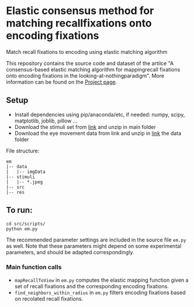 # Elastic consensus method for matching recallfixations onto encoding fixations
Match recall fixations to encoding using elastic matching algorithm

This repository contains the source code and dataset of the artilce "A consensus-based elastic matching algorithm for mappingrecall fixations onto encoding fixations in the looking-at-nothingparadigm". More information can be found on the [Project page](http://cybertron.cg.tu-berlin.de/xiwang/mental_imagery/em.html).

## Setup 
- Install dependencies using pip/anaconda/etc, if needed: numpy, scipy, matplotlib, joblib, pillow ...
- Download the stimuli set from [link](http://cybertron.cg.tu-berlin.de/xiwang/mental_imagery/dataset/images.zip) and unzip in main folder
- Download the eye movement data from link and unzip in [link](http://cybertron.cg.tu-berlin.de/xiwang/mental_imagery/dataset/imgData.zip) the data folder

File structure:
```
em
|-- data
|   |-- imgData
|-- stimuli
|   |-- *.jpeg
|-- src
|-- res
```

## To run:

```
cd src/scripts/
python em.py
```

The recommended parameter settings are included in the source file ```em.py``` as well. Note that these parameters might depend on some experimental parameters, and should be adapted correspondingly. 

### Main function calls

- ```mapRecallToView``` in ```em.py``` computes the elastic mapping function given a set of recall fixations and the corresponding encoding fixations. 
- ```find_neighbors_within_radius``` in ```em.py``` filters encoding fixations based on recolated recall fixations. 
